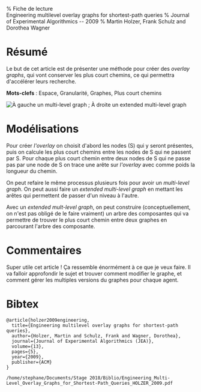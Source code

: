 % Fiche de lecture  
Engineering multilevel overlay graphs for shortest-path queries
% Journal of Experimental Algorithmics -- 2009
% Martin Holzer, Frank Schulz and Dorothea Wagner

# Résumé

Le but de cet article est de présenter une méthode pour créer des _overlay
graphs_, qui vont conserver les plus court chemins, ce qui permettra d'accélérer
leurs recherche.

**Mots-clefs** : Espace, Granularité, Graphes, Plus court chemins

![À gauche un _multi-level graph_ ; À droite un _extended multi-level
graph_](holzer2009.png)

# Modélisations

Pour créer _l'overlay_ on choisit d'abord les nodes (S) qui y seront présentes,
puis on calcule les plus court chemins entre les nodes de S qui ne passent par
S. Pour chaque plus court chemin entre deux nodes de S qui ne passe pas par une
node de S on trace une arête sur _l'overlay_ avec comme poids la longueur du
chemin.

On peut refaire le même processus plusieurs fois pour avoir un _multi-level
graph_. On peut aussi faire un _extended multi-level graph_ en mettant les
arêtes qui permettent de passer d'un niveau à l'autre.

Avec un _extended mult-level graph_, on peut construire (conceptuellement, on
n'est pas obligé de le faire vraiment) un arbre des composantes qui va
permettre de trouver le plus court chemin entre deux graphes en parcourant
l'arbre des composante.

# Commentaires

Super utile cet article ! Ça ressemble énormément à ce que je veux faire.  Il
va falloir approfondir le sujet et trouver comment modifier le graphe, et
comment gérer les multiples versions du graphes pour chaque agent.

# Bibtex

```
@article{holzer2009engineering,
  title={Engineering multilevel overlay graphs for shortest-path queries},
  author={Holzer, Martin and Schulz, Frank and Wagner, Dorothea},
  journal={Journal of Experimental Algorithmics (JEA)},
  volume={13},
  pages={5},
  year={2009},
  publisher={ACM}
}
```

```
/home/stephane/Documents/Stage 2018/Biblio/Engineering_Multi-Level_Overlay_Graphs_for_Shortest-Path_Queries_HOLZER_2009.pdf
```

